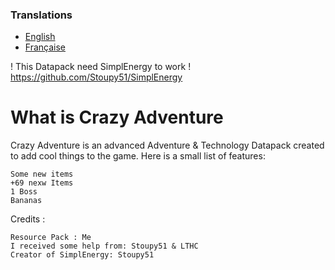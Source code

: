 ### Translations
* [English](https://github.com/Vgreluchon/Crazy-Adventure-Datapack/blob/master/README.md)
* [Française](https://github.com/Vgreluchon/Crazy-Adventure-Datapack/blob/master/README.fr.md)

! This Datapack need SimplEnergy to work ! https://github.com/Stoupy51/SimplEnergy

# What is Crazy Adventure

Crazy Adventure is an advanced Adventure & Technology Datapack created to add cool things to the game. Here is a small list of features:

    Some new items
    +69 nexw Items
    1 Boss
    Bananas

Credits :

    Resource Pack : Me
    I received some help from: Stoupy51 & LTHC
    Creator of SimplEnergy: Stoupy51
